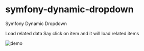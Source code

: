# symfony-dynamic-dropdown

Symfony Dynamic Dropdown

Load related data
Say click on item and it will load related items

![demo](https://github.com/symfony-dynamic-dropdown/dynamic-dropdown-gif.gif)
